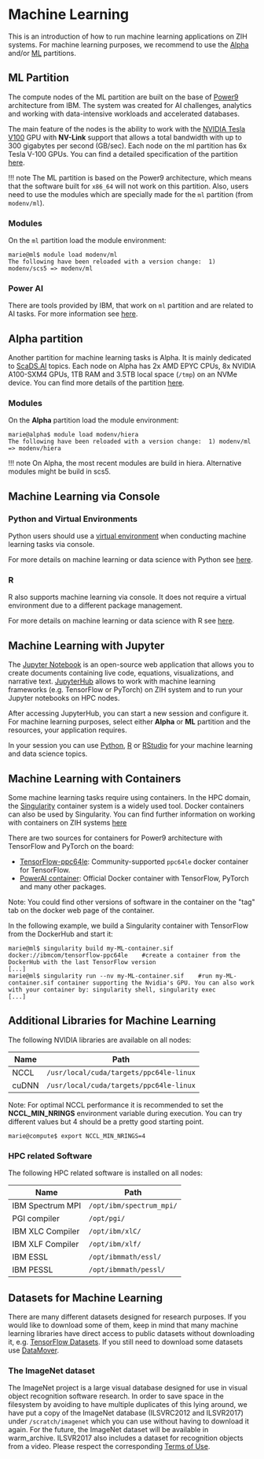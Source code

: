 # Machine Learning

This is an introduction of how to run machine learning applications on ZIH systems.
For machine learning purposes, we recommend to use the [Alpha](#alpha-partition) and/or
[ML](#ml-partition) partitions.

## ML Partition

The compute nodes of the ML partition are built on the base of [Power9](https://www.ibm.com/it-infrastructure/power/power9)
architecture from IBM. The system was created for AI challenges, analytics and working with
data-intensive workloads and accelerated databases.

The main feature of the nodes is the ability to work with the
[NVIDIA Tesla V100](https://www.nvidia.com/en-gb/data-center/tesla-v100/) GPU with **NV-Link**
support that allows a total bandwidth with up to 300 gigabytes per second (GB/sec). Each node on the
ml partition has 6x Tesla V-100 GPUs. You can find a detailed specification of the partition [here](../jobs_and_resources/power9.md).

!!! note
    The ML partition is based on the Power9 architecture, which means that the software built
    for `x86_64` will not work on this partition. Also, users need to use the modules which are
    specially made for the `ml` partition (from `modenv/ml`).

### Modules

On the `ml` partition load the module environment:

```console
marie@ml$ module load modenv/ml
The following have been reloaded with a version change:  1) modenv/scs5 => modenv/ml
```

### Power AI

There are tools provided by IBM, that work on `ml` partition and are related to AI tasks.
For more information see [here](power_ai.md).

## Alpha partition

Another partition for machine learning tasks is Alpha. It is mainly dedicated to [ScaDS.AI](https://scads.ai/)
topics. Each node on Alpha has 2x AMD EPYC CPUs, 8x NVIDIA A100-SXM4 GPUs, 1TB RAM and 3.5TB local
space (`/tmp`) on an NVMe device. You can find more details of the partition [here](../jobs_and_resources/alpha_centauri.md).

### Modules

On the **Alpha** partition load the module environment:

```console
marie@alpha$ module load modenv/hiera
The following have been reloaded with a version change:  1) modenv/ml => modenv/hiera
```

!!! note
    On Alpha, the most recent modules are build in hiera. Alternative modules might be build in
    scs5.

## Machine Learning via Console

### Python and Virtual Environments

Python users should use a [virtual environment](python_virtual_environments.md) when conducting
machine learning tasks via console.

For more details on machine learning or data science with Python see [here](data_analytics_with_python.md).

### R

R also supports machine learning via console. It does not require a virtual environment due to a
different package management.

For more details on machine learning or data science with R see [here](data_analytics_with_r.md/#r-console).

## Machine Learning with Jupyter

The [Jupyter Notebook](https://jupyter.org/) is an open-source web application that allows you to
create documents containing live code, equations, visualizations, and narrative text. [JupyterHub](../access/jupyterhub.md)
allows to work with machine learning frameworks (e.g. TensorFlow or PyTorch) on ZIH system and to run
your Jupyter notebooks on HPC nodes.

After accessing JupyterHub, you can start a new session and configure it. For machine learning
purposes, select either **Alpha** or **ML** partition and the resources, your application requires.

In your session you can use [Python](data_analytics_with_python.md/#jupyter-notebooks), [R](data_analytics_with_r.md/#r-in-jupyterhub)
or [RStudio](data_analytics_with_rstudio.md) for your machine learning and data science topics.

## Machine Learning with Containers

Some machine learning tasks require using containers. In the HPC domain, the [Singularity](https://singularity.hpcng.org/)
container system is a widely used tool. Docker containers can also be used by Singularity. You can
find further information on working with containers on ZIH systems [here](containers.md)

There are two sources for containers for Power9 architecture with
TensorFlow and PyTorch on the board:

* [TensorFlow-ppc64le](https://hub.docker.com/r/ibmcom/tensorflow-ppc64le):
  Community-supported `ppc64le` docker container for TensorFlow.
* [PowerAI container](https://hub.docker.com/r/ibmcom/powerai/):
  Official Docker container with TensorFlow, PyTorch and many other packages.

Note: You could find other versions of software in the container on the "tag" tab on the docker web
page of the container.

In the following example, we build a Singularity container with TensorFlow from the DockerHub and
start it:

```console
marie@ml$ singularity build my-ML-container.sif docker://ibmcom/tensorflow-ppc64le    #create a container from the DockerHub with the last TensorFlow version
[...]
marie@ml$ singularity run --nv my-ML-container.sif    #run my-ML-container.sif container supporting the Nvidia's GPU. You can also work with your container by: singularity shell, singularity exec
[...]
```

## Additional Libraries for Machine Learning

The following NVIDIA libraries are available on all nodes:

| Name  |  Path                                   |
|-------|-----------------------------------------|
| NCCL  | `/usr/local/cuda/targets/ppc64le-linux` |
| cuDNN | `/usr/local/cuda/targets/ppc64le-linux` |

Note: For optimal NCCL performance it is recommended to set the
**NCCL_MIN_NRINGS** environment variable during execution. You can try
different values but 4 should be a pretty good starting point.

```console
marie@compute$ export NCCL_MIN_NRINGS=4
```

### HPC related Software

The following HPC related software is installed on all nodes:

| Name             |  Path                    |
|------------------|--------------------------|
| IBM Spectrum MPI | `/opt/ibm/spectrum_mpi/` |
| PGI compiler     | `/opt/pgi/`              |
| IBM XLC Compiler | `/opt/ibm/xlC/`          |
| IBM XLF Compiler | `/opt/ibm/xlf/`          |
| IBM ESSL         | `/opt/ibmmath/essl/`     |
| IBM PESSL        | `/opt/ibmmath/pessl/`    |

## Datasets for Machine Learning

There are many different datasets designed for research purposes. If you would like to download some
of them, keep in mind that many machine learning libraries have direct access to public datasets
without downloading it, e.g. [TensorFlow Datasets](https://www.tensorflow.org/datasets). If you
still need to download some datasets use [DataMover](../data_transfer/data_mover.md).

### The ImageNet dataset

The ImageNet project is a large visual database designed for use in visual object recognition
software research. In order to save space in the filesystem by avoiding to have multiple duplicates
of this lying around, we have put a copy of the ImageNet database (ILSVRC2012 and ILSVR2017) under
`/scratch/imagenet` which you can use without having to download it again. For the future,
the ImageNet dataset will be available in warm_archive. ILSVR2017 also includes a dataset for
recognition objects from a video. Please respect the corresponding
[Terms of Use](https://image-net.org/download.php).

